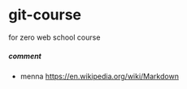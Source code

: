 # git-course
for zero web school course
##### comment
* menna
https://en.wikipedia.org/wiki/Markdown
